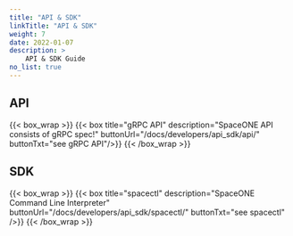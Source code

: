 ```yaml
---
title: "API & SDK"
linkTitle: "API & SDK"
weight: 7
date: 2022-01-07
description: >
    API & SDK Guide
no_list: true
---
```


## API
{{< box_wrap >}}
{{< box title="gRPC API" description="SpaceONE API consists of gRPC spec!" buttonUrl="/docs/developers/api_sdk/api/" buttonTxt="see gRPC API"/>}}
{{< /box_wrap >}}

## SDK
{{< box_wrap >}}
{{< box title="spacectl" description="SpaceONE Command Line Interpreter" buttonUrl="/docs/developers/api_sdk/spacectl/" buttonTxt="see spacectl" />}}
{{< /box_wrap >}}


